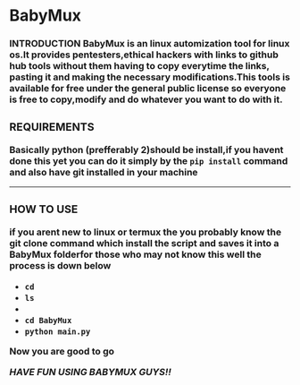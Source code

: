 # BabyMux
<h3><span>INTRODUCTION</span</h3>
BabyMux is an linux automization tool for linux os.It provides pentesters,ethical hackers with links to github hub tools without them having to copy everytime the links, pasting it and making the necessary modifications.This tools is available for free under the general public license so everyone is free to copy,modify and do whatever you want to do with it.
<h3><span>REQUIREMENTS</span></h3>
Basically python (prefferably 2)should be install,if you havent done this yet you can do it simply by the <code>pip install</code> command and also have git installed in your machine<hr>
<h3><span>HOW TO USE</span></h3>
if you arent new to linux or termux the you probably know the git clone command which install the script and saves it into a BabyMux folderfor those who may not know this well the process is down below
<ul>
<li><code>cd</li></code>
<li><code>ls<li></code>
<li><code>cd BabyMux</li></code>
<li><code>python main.py</li></code>
</ul>
Now you are good to go<br>

<b><i>HAVE FUN USING BABYMUX GUYS!!</i></b>
